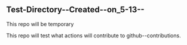 ## Test-Directory--Created--on_5-13--

This repo will be temporary

This repo will test what actions will contribute to github--contributions.